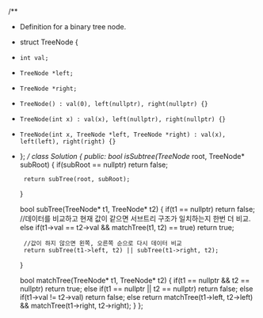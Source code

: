 /**
 * Definition for a binary tree node.
 * struct TreeNode {
 *     int val;
 *     TreeNode *left;
 *     TreeNode *right;
 *     TreeNode() : val(0), left(nullptr), right(nullptr) {}
 *     TreeNode(int x) : val(x), left(nullptr), right(nullptr) {}
 *     TreeNode(int x, TreeNode *left, TreeNode *right) : val(x), left(left), right(right) {}
 * };
 */
class Solution {
public:
    bool isSubtree(TreeNode* root, TreeNode* subRoot) 
    {
        if(subRoot == nullptr)
            return false;

        return subTree(root, subRoot);
    }
      
    bool subTree(TreeNode* t1, TreeNode* t2)
    {
        if(t1 == nullptr)
            return false;
        //데이터를 비교하고 현재 값이 같으면 서브트리 구조가 일치하는지 한번 더 비교.
        else if(t1->val == t2->val && matchTree(t1, t2) == true)
            return true;
        
        //값이 하지 않으면 왼쪽, 오른쪽 순으로 다시 데이터 비교
        return subTree(t1->left, t2) || subTree(t1->right, t2);
    }
    
    bool matchTree(TreeNode* t1, TreeNode* t2)
    {
        if(t1 == nullptr && t2 == nullptr)
            return true;
        else if(t1 == nullptr || t2 == nullptr)
            return false;
        else if(t1->val != t2->val)
            return false;
        else
            return matchTree(t1->left, t2->left) && matchTree(t1->right, t2->right);
    }
};
